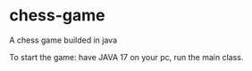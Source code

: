 # chess-game
A chess game builded in java


To start the game:
have JAVA 17 on your pc, run the main class.
